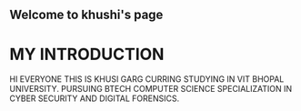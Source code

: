 ## Welcome to khushi's page

# MY INTRODUCTION 
HI EVERYONE THIS IS KHUSI GARG CURRING STUDYING IN VIT BHOPAL UNIVERSITY.
PURSUING BTECH COMPUTER SCIENCE SPECIALIZATION IN CYBER SECURITY AND DIGITAL FORENSICS.


